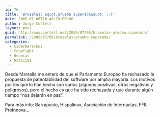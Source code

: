 ```yaml
---
id: 76
title: 'Bruselas: &quot;prueba superada&quot; ;-)'
date: 2005-07-06T16:48:10+00:00
author: Jorge Cortell
layout: post
guid: http://www.cortell.net/2005/07/06/bruselas-prueba-superada/
permalink: /2005/07/06/bruselas-prueba-superada/
categories:
  - CiberDerechos
  - Copyfight
  - General
  - Noticias
---
```

Desde Marsella me entero de que el Parlamento Europeo ha rechazado la propuesta de patentabilidad del software por amplia mayorí­a. Los motivos por los que lo han hecho son varios (algunos positivos, otros negativos y peligrosos), pero el hecho es que ha sido rechazada y que durante algún tiempo &#8220;nos dejarán en paz&#8221;.
  
Para más info: Barrapunto, Hispalinux, Asociación de Internautas, FFII, ProInnova&#8230;